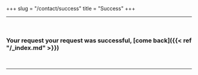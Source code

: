 +++
slug = "/contact/success"
title = "Success"
+++

* * *

&nbsp;

### Your request your request was successful, [come back]({{< ref "/_index.md" >}})

&nbsp;

* * *